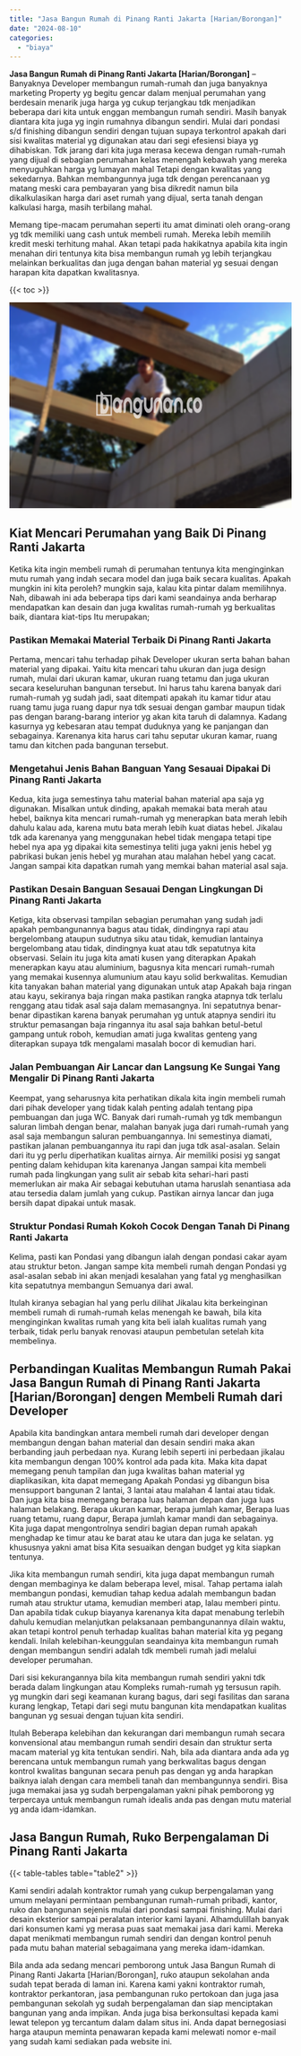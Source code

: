 ```yaml
---
title: "Jasa Bangun Rumah di Pinang Ranti Jakarta [Harian/Borongan]"
date: "2024-08-10"
categories: 
  - "biaya"
---
```


**Jasa Bangun Rumah di Pinang Ranti Jakarta \[Harian/Borongan\]** – Banyaknya Developer membangun rumah-rumah dan juga banyaknya marketing Property yg begitu gencar dalam menjual perumahan yang berdesain menarik juga harga yg cukup terjangkau tdk menjadikan beberapa dari kita untuk enggan membangun rumah sendiri. Masih banyak diantara kita juga yg ingin rumahnya dibangun sendiri. Mulai dari pondasi s/d finishing dibangun sendiri dengan tujuan supaya terkontrol apakah dari sisi kwalitas material yg digunakan atau dari segi efesiensi biaya yg dihabiskan. Tdk jarang dari kita juga merasa kecewa dengan rumah-rumah yang dijual di sebagian perumahan kelas menengah kebawah yang mereka menyuguhkan harga yg lumayan mahal Tetapi dengan kwalitas yang sekedarnya. Bahkan membangunnya juga tdk dengan perencanaan yg matang meski cara pembayaran yang bisa dikredit namun bila dikalkulasikan harga dari aset rumah yang dijual, serta tanah dengan kalkulasi harga, masih terbilang mahal.

Memang tipe-macam perumahan seperti itu amat diminati oleh orang-orang yg tdk memiliki uang cash untuk membeli rumah. Mereka lebih memilih kredit meski terhitung mahal. Akan tetapi pada hakikatnya apabila kita ingin menahan diri tentunya kita bisa membangun rumah yg lebih terjangkau melainkan berkualitas dan juga dengan bahan material yg sesuai dengan harapan kita dapatkan kwalitasnya.

{{< toc >}}

![Jasa Bangun Rumah di Pinang Ranti Jakarta [Harian/Borongan]](/images/borong-bangunan-11.png)

## Kiat Mencari Perumahan yang Baik Di Pinang Ranti Jakarta

Ketika kita ingin membeli rumah di perumahan tentunya kita menginginkan mutu rumah yang indah secara model dan juga baik secara kualitas. Apakah mungkin ini kita peroleh? mungkin saja, kalau kita pintar dalam memilihnya. Nah, dibawah ini ada beberapa tips dari kami seandainya anda berharap mendapatkan kan desain dan juga kwalitas rumah-rumah yg berkualitas baik, diantara kiat-tips Itu merupakan;

### Pastikan Memakai Material Terbaik Di Pinang Ranti Jakarta

Pertama, mencari tahu terhadap pihak Developer ukuran serta bahan bahan material yang dipakai. Yaitu kita mencari tahu ukuran dan juga design rumah, mulai dari ukuran kamar, ukuran ruang tetamu dan juga ukuran secara keseluruhan bangunan tersebut. Ini harus tahu karena banyak dari rumah-rumah yg sudah jadi, saat ditempati apakah itu kamar tidur atau ruang tamu juga ruang dapur nya tdk sesuai dengan gambar maupun tidak pas dengan barang-barang interior yg akan kita taruh di dalamnya. Kadang kasurnya yg kebesaran atau tempat duduknya yang ke panjangan dan sebagainya. Karenanya kita harus cari tahu seputar ukuran kamar, ruang tamu dan kitchen pada bangunan tersebut.

### Mengetahui Jenis Bahan Banguan Yang Sesauai Dipakai Di Pinang Ranti Jakarta

Kedua, kita juga semestinya tahu material bahan material apa saja yg digunakan. Misalkan untuk dinding, apakah memakai bata merah atau hebel, baiknya kita mencari rumah-rumah yg menerapkan bata merah lebih dahulu kalau ada, karena mutu bata merah lebih kuat diatas hebel. Jikalau tdk ada karenanya yang menggunakan hebel tidak mengapa tetapi tipe hebel nya apa yg dipakai kita semestinya teliti juga yakni jenis hebel yg pabrikasi bukan jenis hebel yg murahan atau malahan hebel yang cacat. Jangan sampai kita dapatkan rumah yang memkai bahan material asal saja.

### Pastikan Desain Banguan Sesauai Dengan Lingkungan Di Pinang Ranti Jakarta

Ketiga, kita observasi tampilan sebagian perumahan yang sudah jadi apakah pembangunannya bagus atau tidak, dindingnya rapi atau bergelombang ataupun sudutnya siku atau tidak, kemudian lantainya bergelombang atau tidak, dindingnya kuat atau tdk sepatutnya kita observasi. Selain itu juga kita amati kusen yang diterapkan Apakah menerapkan kayu atau aluminium, bagusnya kita mencari rumah-rumah yang memakai kusennya alumunium atau kayu solid berkwalitas. Kemudian kita tanyakan bahan material yang digunakan untuk atap Apakah baja ringan atau kayu, sekiranya baja ringan maka pastikan rangka atapnya tdk terlalu renggang atau tidak asal saja dalam memasangnya. Ini sepatutnya benar-benar dipastikan karena banyak perumahan yg untuk atapnya sendiri itu struktur pemasangan baja ringannya itu asal saja bahkan betul-betul gampang untuk roboh, kemudian amati juga kwalitas genteng yang diterapkan supaya tdk mengalami masalah bocor di kemudian hari.

### Jalan Pembuangan Air Lancar dan Langsung Ke Sungai Yang Mengalir Di Pinang Ranti Jakarta

Keempat, yang seharusnya kita perhatikan dikala kita ingin membeli rumah dari pihak developer yang tidak kalah penting adalah tentang pipa pembuangan dan juga WC. Banyak dari rumah-rumah yg tdk membangun saluran limbah dengan benar, malahan banyak juga dari rumah-rumah yang asal saja membangun saluran pembuangannya. Ini semestinya diamati, pastikan jalanan pembuangannya itu rapi dan juga tdk asal-asalan. Selain dari itu yg perlu diperhatikan kualitas airnya. Air memiliki posisi yg sangat penting dalam kehidupan kita karenanya Jangan sampai kita membeli rumah pada lingkungan yang sulit air sebab kita sehari-hari pasti memerlukan air maka Air sebagai kebutuhan utama haruslah senantiasa ada atau tersedia dalam jumlah yang cukup. Pastikan airnya lancar dan juga bersih dapat dipakai untuk masak.

### Struktur Pondasi Rumah Kokoh Cocok Dengan Tanah Di Pinang Ranti Jakarta

Kelima, pasti kan Pondasi yang dibangun ialah dengan pondasi cakar ayam atau struktur beton. Jangan sampe kita membeli rumah dengan Pondasi yg asal-asalan sebab ini akan menjadi kesalahan yang fatal yg menghasilkan kita sepatutnya membangun Semuanya dari awal.

Itulah kiranya sebagian hal yang perlu dilihat Jikalau kita berkeinginan membeli rumah di rumah-rumah kelas menengah ke bawah, bila kita menginginkan kwalitas rumah yang kita beli ialah kualitas rumah yang terbaik, tidak perlu banyak renovasi ataupun pembetulan setelah kita membelinya.

## Perbandingan Kualitas Membangun Rumah Pakai Jasa Bangun Rumah di Pinang Ranti Jakarta \[Harian/Borongan\] dengen Membeli Rumah dari Developer

Apabila kita bandingkan antara membeli rumah dari developer dengan membangun dengan bahan material dan desain sendiri maka akan berbanding jauh perbedaan nya. Kurang lebih seperti ini perbedaan jikalau kita membangun dengan 100% kontrol ada pada kita. Maka kita dapat memegang penuh tampilan dan juga kwalitas bahan material yg diaplikasikan, kita dapat memegang Apakah Pondasi yg dibangun bisa mensupport bangunan 2 lantai, 3 lantai atau malahan 4 lantai atau tidak. Dan juga kita bisa memegang berapa luas halaman depan dan juga luas halaman belakang. Berapa ukuran kamar, berapa jumlah kamar, Berapa luas ruang tetamu, ruang dapur, Berapa jumlah kamar mandi dan sebagainya. Kita juga dapat mengontrolnya sendiri bagian depan rumah apakah menghadap ke timur atau ke barat atau ke utara dan juga ke selatan. yg khususnya yakni amat bisa Kita sesuaikan dengan budget yg kita siapkan tentunya.

Jika kita membangun rumah sendiri, kita juga dapat membangun rumah dengan membaginya ke dalam beberapa level, misal. Tahap pertama ialah membangun pondasi, kemudian tahap kedua adalah membangun badan rumah atau struktur utama, kemudian memberi atap, lalau memberi pintu. Dan apabila tidak cukup biayanya karenanya kita dapat menabung terlebih dahulu kemudian melanjutkan pelaksanaan pembangunannya dilain waktu, akan tetapi kontrol penuh terhadap kualitas bahan material kita yg pegang kendali. Inilah kelebihan-keunggulan seandainya kita membangun rumah dengan membangun sendiri adalah tdk membeli rumah jadi melalui developer perumahan.

Dari sisi kekurangannya bila kita membangun rumah sendiri yakni tdk berada dalam lingkungan atau Kompleks rumah-rumah yg tersusun rapih. yg mungkin dari segi keamanan kurang bagus, dari segi fasilitas dan sarana kurang lengkap, Tetapi dari segi mutu bangunan kita mendapatkan kualitas bangunan yg sesuai dengan tujuan kita sendiri.

Itulah Beberapa kelebihan dan kekurangan dari membangun rumah secara konvensional atau membangun rumah sendiri desain dan struktur serta macam material yg kita tentukan sendiri. Nah, bila ada diantara anda ada yg berencana untuk membangun rumah yang berkwalitas bagus dengan kontrol kwalitas bangunan secara penuh pas dengan yg anda harapkan baiknya ialah dengan cara membeli tanah dan membangunnya sendiri. Bisa juga memakai jasa yg sudah berpengalaman yakni pihak pemborong yg terpercaya untuk membangun rumah idealis anda pas dengan mutu material yg anda idam-idamkan.

## Jasa Bangun Rumah, Ruko Berpengalaman Di Pinang Ranti Jakarta

{{< table-tables table="table2" >}}

Kami sendiri adalah kontraktor rumah yang cukup berpengalaman yang umum melayani permintaan pembangunan rumah-rumah pribadi, kantor, ruko dan bangunan sejenis mulai dari pondasi sampai finishing. Mulai dari desain eksterior sampai peralatan interior kami layani. Alhamdulillah banyak dari konsumen kami yg merasa puas saat memakai jasa dari kami. Mereka dapat menikmati membangun rumah sendiri dan dengan kontrol penuh pada mutu bahan material sebagaimana yang mereka idam-idamkan.

Bila anda ada sedang mencari pemborong untuk Jasa Bangun Rumah di Pinang Ranti Jakarta \[Harian/Borongan\], ruko ataupun sekolahan anda sudah tepat berada di laman ini. Karena kami yakni kontraktor rumah, kontraktor perkantoran, jasa pembangunan ruko pertokoan dan juga jasa pembangunan sekolah yg sudah berpengalaman dan siap menciptakan bangunan yang anda impikan. Anda juga bisa berkonsultasi kepada kami lewat telepon yg tercantum dalam dalam situs ini. Anda dapat bernegosiasi harga ataupun meminta penawaran kepada kami melewati nomor e-mail yang sudah kami sediakan pada website ini.
